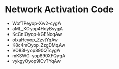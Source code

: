 # Network Activation Code
* WofTPeyop-Xw2-cygA
* aML_KOyop4HdyBsygA
* KcCnIOyop-kGENoqAw
* oIxaHeyop_ZzvtYqAw
* K8c4mOyop_ZzgDMqAw
* VO83l-yop890QTcygA
* mKSWG-yop890XFQygA
* vykgyOyop9ICvTYqAw